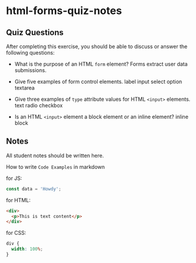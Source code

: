 # html-forms-quiz-notes

## Quiz Questions

After completing this exercise, you should be able to discuss or answer the following questions:

- What is the purpose of an HTML `form` element?
  Forms extract user data submissions.
- Give five examples of form control elements.
  label
  input
  select
  option
  textarea

- Give three examples of `type` attribute values for HTML `<input>` elements.
  text
  radio
  checkbox

- Is an HTML `<input>` element a block element or an inline element?
  inline block

## Notes

All student notes should be written here.

How to write `Code Examples` in markdown

for JS:

```javascript
const data = 'Howdy';
```

for HTML:

```html
<div>
  <p>This is text content</p>
</div>
```

for CSS:

```css
div {
  width: 100%;
}
```
